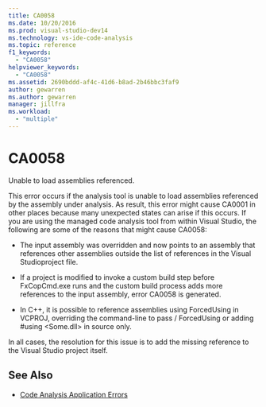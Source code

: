 ```yaml
---
title: CA0058
ms.date: 10/20/2016
ms.prod: visual-studio-dev14
ms.technology: vs-ide-code-analysis
ms.topic: reference
f1_keywords:
  - "CA0058"
helpviewer_keywords:
  - "CA0058"
ms.assetid: 2690bddd-af4c-41d6-b8ad-2b46bbc3faf9
author: gewarren
ms.author: gewarren
manager: jillfra
ms.workload:
  - "multiple"
---
```

# CA0058

Unable to load assemblies referenced.

This error occurs if the analysis tool is unable to load assemblies referenced by the assembly under analysis. As result, this error might cause CA0001 in other places because many unexpected states can arise if this occurs. If you are using the managed code analysis tool from within Visual Studio, the following are some of the reasons that might cause CA0058:

-   The input assembly was overridden and now points to an assembly that references other assemblies outside the list of references in the Visual Studioproject file.

-   If a project is modified to invoke a custom build step before FxCopCmd.exe runs and the custom build process adds more references to the input assembly, error CA0058 is generated.

-   In C++, it is possible to reference assemblies using ForcedUsing in VCPROJ, overriding the command-line to pass / ForcedUsing or adding #using \<Some.dll> in source only.

In all cases, the resolution for this issue is to add the missing reference to the Visual Studio project itself.

## See Also

- [Code Analysis Application Errors](../code-quality/code-analysis-application-errors.md)
